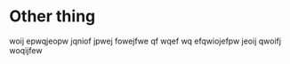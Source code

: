 # Other thing

woij epwqjeopw jqniof jpwej fowejfwe
qf
wqef
wq
efqwiojefpw jeoij qwoifj woqijfew

<!--
* @name             otherThing
* @namespace        sugar.other.thing.coco
* 
* This is another thing
*
* @param       {Object}       param1      This is the parameter 1
* @param       {Number}       [param2=10]     This is the parameter 2
*
* @since    2.0.0
* @author 			Olivier Bossel <olivier.bossel@gmail.com> (https://olivierbossel.com)
-->
